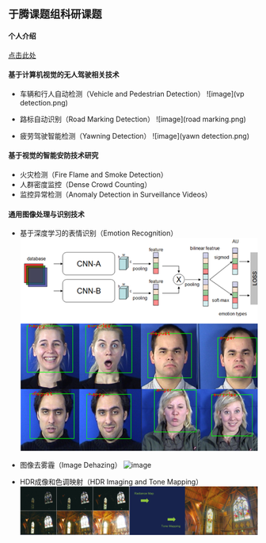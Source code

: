 ## 于腾课题组科研课题

#### 个人介绍
<a href="/index-cn.html">点击此处</a>

#### 基于计算机视觉的无人驾驶相关技术
- 车辆和行人自动检测（Vehicle and Pedestrian Detection）
![image](vp detection.png)

- 路标自动识别（Road Marking Detection）
![image](road marking.png)

- 疲劳驾驶智能检测（Yawning Detection）
![image](yawn detection.png)

#### 基于视觉的智能安防技术研究
- 火灾检测（Fire Flame and Smoke Detection）
- 人群密度监控（Dense Crowd Counting）
- 监控异常检测（Anomaly Detection in Surveillance Videos）

#### 通用图像处理与识别技术
- 基于深度学习的表情识别（Emotion Recognition）
![image](emotion.png)

- 图像去雾霾（Image Dehazing）
![image](https://github.com/yuteng/nighttime-dehazing/blob/master/flowchart.png)

- HDR成像和色调映射（HDR Imaging and Tone Mapping）
![image](hdr.png)
